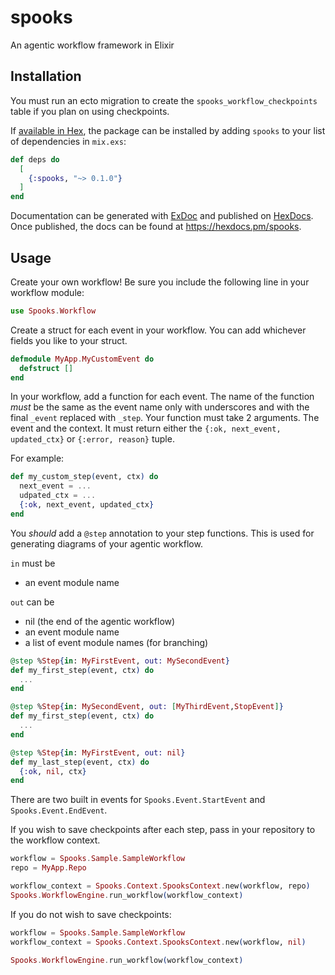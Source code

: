 # spooks
An agentic workflow framework in Elixir

## Installation

You must run an ecto migration to create the `spooks_workflow_checkpoints` table if you plan on using checkpoints.

If [available in Hex](https://hex.pm/docs/publish), the package can be installed
by adding `spooks` to your list of dependencies in `mix.exs`:

```elixir
def deps do
  [
    {:spooks, "~> 0.1.0"}
  ]
end
```

Documentation can be generated with [ExDoc](https://github.com/elixir-lang/ex_doc)
and published on [HexDocs](https://hexdocs.pm). Once published, the docs can
be found at <https://hexdocs.pm/spooks>.

## Usage

Create your own workflow! Be sure you include the following line in your workflow module:

```elixir
use Spooks.Workflow
```

Create a struct for each event in your workflow. You can add whichever fields you like to your struct.

```elixir
defmodule MyApp.MyCustomEvent do
  defstruct []
end
```

In your workflow, add a function for each event. The name of the function *must* be the same as the event name only with underscores and with the final `_event` replaced with `_step`. Your function must take 2 arguments. The event and the context. It must return either the `{:ok, next_event, updated_ctx}` or `{:error, reason}` tuple.

For example:

```elixir
def my_custom_step(event, ctx) do
  next_event = ...
  udpated_ctx = ...
  {:ok, next_event, updated_ctx}
end
```

You _should_ add a `@step` annotation to your step functions. This is used for generating diagrams of your agentic workflow. 

`in` must be

- an event module name 

`out` can be 

- nil (the end of the agentic workflow)
- an event module name 
- a list of event module names (for branching)

```elixir
@step %Step{in: MyFirstEvent, out: MySecondEvent}
def my_first_step(event, ctx) do
  ...
end

@step %Step{in: MySecondEvent, out: [MyThirdEvent,StopEvent]}
def my_first_step(event, ctx) do
  ...
end

@step %Step{in: MyFirstEvent, out: nil}
def my_last_step(event, ctx) do
  {:ok, nil, ctx}
end
```

There are two built in events for `Spooks.Event.StartEvent` and `Spooks.Event.EndEvent`.

If you wish to save checkpoints after each step, pass in your repository to the workflow context.

```elixir
workflow = Spooks.Sample.SampleWorkflow
repo = MyApp.Repo

workflow_context = Spooks.Context.SpooksContext.new(workflow, repo)
Spooks.WorkflowEngine.run_workflow(workflow_context)
```

If you do not wish to save checkpoints:

```elixir
workflow = Spooks.Sample.SampleWorkflow
workflow_context = Spooks.Context.SpooksContext.new(workflow, nil)

Spooks.WorkflowEngine.run_workflow(workflow_context)
```
